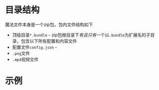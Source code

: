 # 目录结构

魔法文件本身是一个zip包，包内文件结构如下

+ 顶级目录`*.bundle` - zip包根目录下*有且只有*一个以`.bundle`为扩展名的子目录，包含以下所有配置和内容文件
+ 配置文件`config.json` - 
+ `.png`文件
+ `.mp4`视频文件



# 示例
